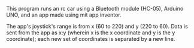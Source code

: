 This program runs an rc car using a Bluetooth module (HC-05), Arduino UNO, and an app made using mit app inventor.

The app's joystick's range is from x (60 to 220) and y (220 to 60). Data is sent from the app as x:y (wherein x is the x coordinate and y is the y coordinate); each new set of coordinates is separated by a new line.
